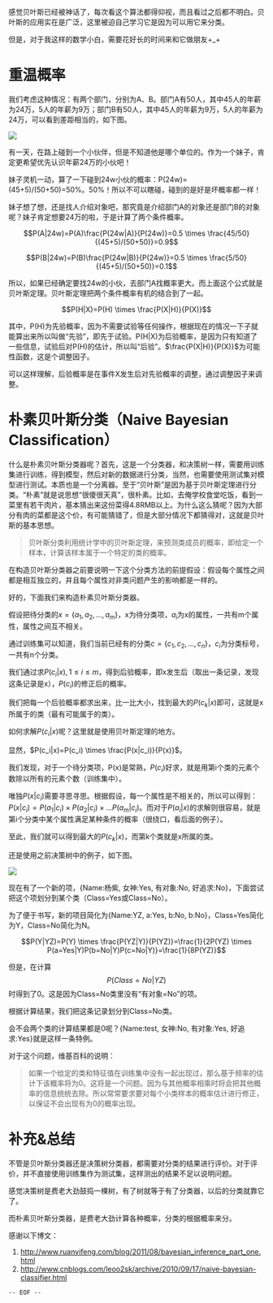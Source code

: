 感觉贝叶斯已经被神话了，每次看这个算法都得仰视，而且看过之后都不明白。贝叶斯的应用实在是广泛，这里被迫自己学习它是因为可以用它来分类。

<!--more-->

但是，对于我这样的数学小白，需要花好长的时间来和它做朋友+_+

重温概率
===

我们考虑这种情况：有两个部门，分别为A、B。部门A有50人，其中45人的年薪为24万，5人的年薪为9万；部门B有50人，其中45人的年薪为9万，5人的年薪为24万，可以看到差距相当的，如下图。

![](概率示例.jpg)

有一天，在路上碰到一个小伙伴，但是不知道他是哪个单位的。作为一个妹子，肯定更希望优先认识年薪24万的小伙吧！

妹子灵机一动，算了一下碰到24w小伙的概率：P(24w)=(45+5)/(50+50)=50%。50%！所以不可以瞎碰，碰到的是好是坏概率都一样！

妹子想了想，还是找人介绍对象吧，那究竟是介绍部门A的对象还是部门B的对象呢？妹子肯定想要24万的啦，于是计算了两个条件概率。

$$P(A|24w)=P(A)\frac{P(24w|A)}{P(24w)}=0.5 \times \frac{45/50}{(45+5)/(50+50)}=0.9$$

$$P(B|24w)=P(B)\frac{P(24w|B)}{P(24w)}=0.5 \times \frac{5/50}{(45+5)/(50+50)}=0.1$$

所以，如果已经确定要找24w的小伙，去部门A找概率更大。而上面这个公式就是贝叶斯定理。贝叶斯定理把两个条件概率有机的结合到了一起。

$$P(H|X)=P(H) \times \frac{P(X|H)}{P(X)}$$

其中，P(H)为先验概率，因为不需要试验等任何操作，根据现在的情况一下子就能算出来所以叫做“先验”，即先于试验。P(H|X)为后验概率，是因为只有知道了一些信息，试验后对P(H)的估计，所以叫“后验”。$\frac{P(X|H)}{P(X)}$为可能性函数，这是个调整因子。

可以这样理解，后验概率是在事件X发生后对先验概率的调整，通过调整因子来调整。

朴素贝叶斯分类（Naive Bayesian Classification）
===

什么是朴素贝叶斯分类器呢？首先，这是一个分类器，和决策树一样，需要用训练集进行训练，得到模型，然后对新的数据进行分类，当然，也需要使用测试集对模型进行测试。本质也是一个分离器。至于“贝叶斯”是因为基于贝叶斯定理进行分类。“朴素”就是说思想“很傻很天真”，很朴素。比如，去俺学校食堂吃饭，看到一菜里有若干肉片，基本猜出来这份菜得4.8RMB以上。为什么这么猜呢？因为大部分有肉的菜都是这个价，有可能猜错了，但是大部分情况下都猜得对，这就是贝叶斯的基本思想。

>贝叶斯分类利用统计学中的贝叶斯定理，来预测类成员的概率，即给定一个样本，计算该样本属于一个特定的类的概率。

在构造贝叶斯分类器之前要说明一下这个分类方法的前提假设：假设每个属性之间都是相互独立的，并且每个属性对非类问题产生的影响都是一样的。

好的，下面我们来构造朴素贝叶斯分类器。

假设把待分类的$x=\lbrace a_1, a_2, \dots , a_m \rbrace$，x为待分类项，$a_i$为x的属性，一共有m个属性，属性之间互不相关。

通过训练集可以知道，我们当前已经有的分类$c=\lbrace c_1, c_2, \dots, c_n \rbrace$，$c_i$为分类标号，一共有n个分类。

我们通过求$P(c_i|x), 1 \leq i \leq m$，得到后验概率，即x发生后（取出一条记录，发现这条记录是x），$P(c_i)$的修正后的概率。

我们把每一个后验概率都求出来，比一比大小，找到最大的$P(c_k|x)$即可，这就是x所属于的类（最有可能属于的类）。

如何求解$P(c_i|x)$呢？这里就是使用贝叶斯定理的地方。

显然，$P(c_i|x)=P(c_i) \times \frac{P(x|c_i)}{P(x)}$。

我们发现，对于一个待分类项，P(x)是常熟，$P(c_i)$好求，就是用第i个类的元素个数除以所有的元素个数（训练集中）。

唯独$P(x|c_i)$需要寻思寻思。根据假设，每一个属性是不相关的，所以可以得到：$P(x|c_i)=P(a_1|c_i) \times P(a_2|c_i) \times \dots P(a_m|c_i)$。而对于$P(a_i|x)$的求解则很容易，就是第i个分类中某个属性满足某种条件的概率（很绕口，看后面的例子）。

至此，我们就可以得到最大的$P(c_k|x)$，而第k个类就是x所属的类。

还是使用之前决策树中的例子，如下图。

![](事务记录2.jpg)

现在有了一个新的项，{Name:杨紫, 女神:Yes, 有对象:No, 好追求:No}，下面尝试把这个项划分到某个类（Class=Yes或Class=No）。

为了便于书写，新的项目简化为{Name:YZ, a:Yes, b:No, b:No}，Class=Yes简化为Y，Class=No简化为N。

$$P(Y|YZ)=P(Y) \times \frac{P(YZ|Y)}{P(YZ)}=\frac{1}{2P(YZ) \times P(a=Yes|Y)P(b=No|Y)P(c=No|Y)}=\frac{1}{8P(YZ)}$$

但是，在计算$$P(Class=No|YZ)$$时得到了0。这是因为Class=No类里没有“有对象=No”的项。

根据计算结果，我们把这条记录划分到Class=No类。

会不会两个类的计算结果都是0呢？{Name:test, 女神:No, 有对象:Yes, 好追求:Yes}就是这样一条特例。

对于这个问题，维基百科的说明：

>如果一个给定的类和特征值在训练集中没有一起出现过，那么基于频率的估计下该概率将为0。这将是一个问题。因为与其他概率相乘时将会把其他概率的信息统统去除。所以常常要求要对每个小类样本的概率估计进行修正，以保证不会出现有为0的概率出现。

补充&总结
===

不管是贝叶斯分类器还是决策树分类器，都需要对分类的结果进行评价。对于评价，并不直接使用训练集作为测试集，这样测出的结果不足以说明问题。

感觉决策树是费老大劲鼓捣一棵树，有了树就等于有了分类器，以后的分类就靠它了。

而朴素贝叶斯分类器，是费老大劲计算各种概率，分类的根据概率来分。

感谢以下博文：

1. <http://www.ruanyifeng.com/blog/2011/08/bayesian_inference_part_one.html>
2. <http://www.cnblogs.com/leoo2sk/archive/2010/09/17/naive-bayesian-classifier.html>

`-- EOF --`
